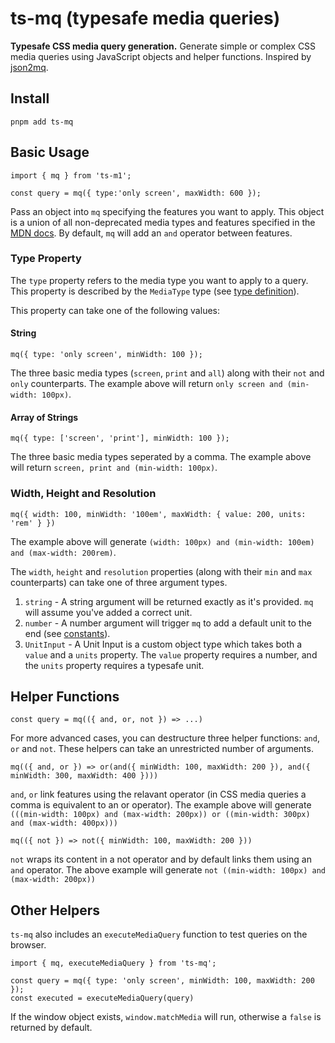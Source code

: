 # ts-mq (typesafe media queries)

**Typesafe CSS media query generation.** Generate simple or complex CSS media queries using JavaScript objects and helper functions. Inspired by [json2mq](https://github.com/akiran/json2mq).

## Install

```shell
pnpm add ts-mq
```

## Basic Usage

```
import { mq } from 'ts-m1';

const query = mq({ type:'only screen', maxWidth: 600 });
```

Pass an object into `mq` specifying the features you want to apply. This object is a union of all non-deprecated media types and features specified in the [MDN docs](https://developer.mozilla.org/en-US/docs/Web/CSS/CSS_media_queries/Using_media_queries). By default, `mq` will add an `and` operator between features.

### Type Property

The `type` property refers to the media type you want to apply to a query. This property is described by the `MediaType` type (see [type definition](https://github.com/ShahzadQ/ts-mq/blob/main/src/types.ts)).

This property can take one of the following values:

#### String

```
mq({ type: 'only screen', minWidth: 100 });
```

The three basic media types (`screen`, `print` and `all`) along with their `not` and `only` counterparts. The example above will return `only screen and (min-width: 100px)`.

#### Array of Strings

```
mq({ type: ['screen', 'print'], minWidth: 100 });
```

The three basic media types seperated by a comma. The example above will return `screen, print and (min-width: 100px)`.

### Width, Height and Resolution

```
mq({ width: 100, minWidth: '100em', maxWidth: { value: 200, units: 'rem' } })
```

The example above will generate `(width: 100px) and (min-width: 100em) and (max-width: 200rem)`.

The `width`, `height` and `resolution` properties (along with their `min` and `max` counterparts) can take one of three argument types.

1. `string` - A string argument will be returned exactly as it's provided. `mq` will assume you've added a correct unit.
2. `number` - A number argument will trigger `mq` to add a default unit to the end (see [constants](https://github.com/ShahzadQ/ts-mq/blob/main/src/constants.ts)).
3. `UnitInput` - A Unit Input is a custom object type which takes both a `value` and a `units` property. The `value` property requires a number, and the `units` property requires a typesafe unit.

## Helper Functions

```
const query = mq(({ and, or, not }) => ...)
```

For more advanced cases, you can destructure three helper functions: `and`, `or` and `not`. These helpers can take an unrestricted number of arguments.

```
mq(({ and, or }) => or(and({ minWidth: 100, maxWidth: 200 }), and({ minWidth: 300, maxWidth: 400 })))
```

`and`, `or` link features using the relavant operator (in CSS media queries a comma is equivalent to an or operator). The example above will generate `(((min-width: 100px) and (max-width: 200px)) or ((min-width: 300px) and (max-width: 400px)))`

```
mq(({ not }) => not({ minWidth: 100, maxWidth: 200 }))
```

`not` wraps its content in a not operator and by default links them using an `and` operator. The above example will generate `not ((min-width: 100px) and (max-width: 200px))`

## Other Helpers

`ts-mq` also includes an `executeMediaQuery` function to test queries on the browser.

```
import { mq, executeMediaQuery } from 'ts-mq';

const query = mq({ type: 'only screen', minWidth: 100, maxWidth: 200 });
const executed = executeMediaQuery(query)
```

If the window object exists, `window.matchMedia` will run, otherwise a `false` is returned by default.

